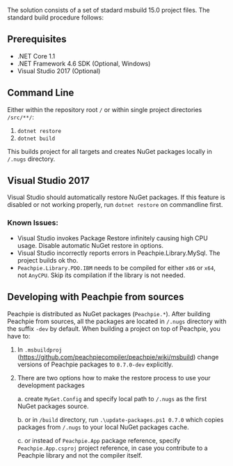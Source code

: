 The solution consists of a set of stadard msbuild 15.0 project files. The standard build procedure follows:

## Prerequisites

- .NET Core 1.1
- .NET Framework 4.6 SDK (Optional, Windows)
- Visual Studio 2017 (Optional)

## Command Line

Either within the repository root `/` or within single project directories `/src/**/`:

1. `dotnet restore`
2. `dotnet build`

This builds project for all targets and creates NuGet packages locally in `/.nugs` directory.

## Visual Studio 2017

Visual Studio should automatically restore NuGet packages. If this feature is disabled or not working properly, run `dotnet restore` on commandline first.

### Known Issues:

- Visual Studio invokes Package Restore infinitely causing high CPU usage. Disable automatic NuGet restore in options.
- Visual Studio incorrectly reports errors in Peachpie.Library.MySql. The project builds ok tho.
- `Peachpie.Library.PDO.IBM` needs to be compiled for either `x86` or `x64`, not `AnyCPU`. Skip its compilation if the library is not needed.

## Developing with Peachpie from sources

Peachpie is distributed as NuGet packages (`Peachpie.*`). After building Peachpie from sources, all the packages are located in `/.nugs` directory with the suffix `-dev` by default. When building a project on top of Peachpie, you have to:

1. In `.msbuildproj` (https://github.com/peachpiecompiler/peachpie/wiki/msbuild) change versions of Peachpie packages to `0.7.0-dev` explicitly.
2. There are two options how to make the restore process to use your development packages
   
   a. create `MyGet.Config` and specify local path to `/.nugs` as the first NuGet packages source.
   
   b. or in `/build` directory, run `.\update-packages.ps1 0.7.0` which copies packages from `/.nugs` to your local NuGet packages cache.
   
   c. or instead of `Peachpie.App` package reference, specify `Peachpie.App.csproj` project reference, in case you contribute to a Peachpie library and not the compiler itself.
   

